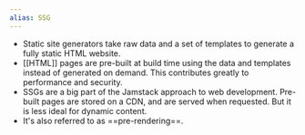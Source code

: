 ```yaml
---
alias: SSG
---
```


- Static site generators take raw data and a set of templates to generate a fully static HTML website.
- [[HTML]] pages are pre-built at build time using the data and templates instead of generated on demand. This contributes greatly to performance and security.
- SSGs are a big part of the Jamstack approach to web development. Pre-built pages are stored on a CDN, and are served when requested. But it is less ideal for dynamic content.
- It's also referred to as ==pre-rendering==.
